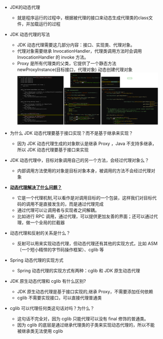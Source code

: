 - JDK的动态代理
    - 就是程序运行的过程中，根据被代理的接口来动态生成代理类的class文件，并加载运行的过程
- JDK 动态代理的写法
    - JDK 动态代理需要这几部分内容：接口、实现类、代理对象。
    - 代理对象需要继承 InvocationHandler，代理类调用方法时会调用 InvocationHandler 的 invoke 方法。
    - Proxy 是所有代理类的父类，它提供了一个静态方法 newProxyInstance(目标接口，代理对象) 动态创建代理对象
![proxy](https://github.com/caesar-empereur/read-book/blob/master/photo/Jdk-proxy.png)
- 为什么 JDK 动态代理要基于接口实现？而不是基于继承来实现？
    - 因为 JDK 动态代理生成的对象默认是继承 Proxy ，Java 不支持多继承，所以 JDK 动态代理要基于接口来实现
- JDK 动态代理中，目标对象调用自己的另一个方法，会经过代理对象么？
    - 内部调用方法使用的对象是目标对象本身，被调用的方法不会经过代理对象
    
- **[动态代理解决了什么问题？]()**
    - 它是一个代理机制,可以看作是对调用目标的一个包装，这样我们对目标代码的调用不是直接发生的，而是通过代理完成
    - 通过代理可以让调用者与实现者之间解耦。
    - 比如进行 RPC 调用，通过代理，可以提供更加友善的界面；还可以通过代理，做一个全局的拦截器
- 动态代理和反射的关系是什么？
    - 反射可以用来实现动态代理，但动态代理还有其他的实现方式，比如 ASM（一个短小精悍的字节码操作框架）、cglib 等
- Spring 动态代理的实现方式
    - Spring 动态代理的实现方式有两种：cglib 和 JDK 原生动态代理
- JDK 原生动态代理和 cglib 有什么区别?
    - JDK 原生动态代理是基于接口实现的,继承 Proxy，不需要添加任何依赖
    - cglib 不需要实现接口，可以直接代理普通类
- cglib 可以代理任何类这句话对吗？为什么？
    - 这句话不完全对，因为 cglib 只能代理可以没有 final 修饰的普通类。
    - 因为 cglib 的底层是通过继承代理类的子类来实现动态代理的，所以不能被继承类无法使用 cglib
